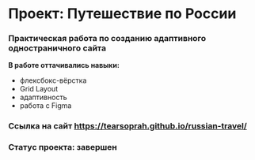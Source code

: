 # Проект: Путешествие по России

### Практическая работа по созданию адаптивного одностраничного сайта

**В работе оттачивались навыки:**

* флексбокс-вёрстка
* Grid Layout
* адаптивность
* работа с Figma

### Ссылка на сайт https://tearsoprah.github.io/russian-travel/

### Статус проекта: завершен
